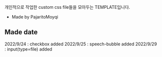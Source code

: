 개인적으로 작업한 custom css file들을 모아두는 TEMPLATE입니다.

- Made by PajaritoMoyqi

## Made date

2022/9/24 : checkbox added
2022/9/25 : speech-bubble added
2022/9/29 : input(type=file) added